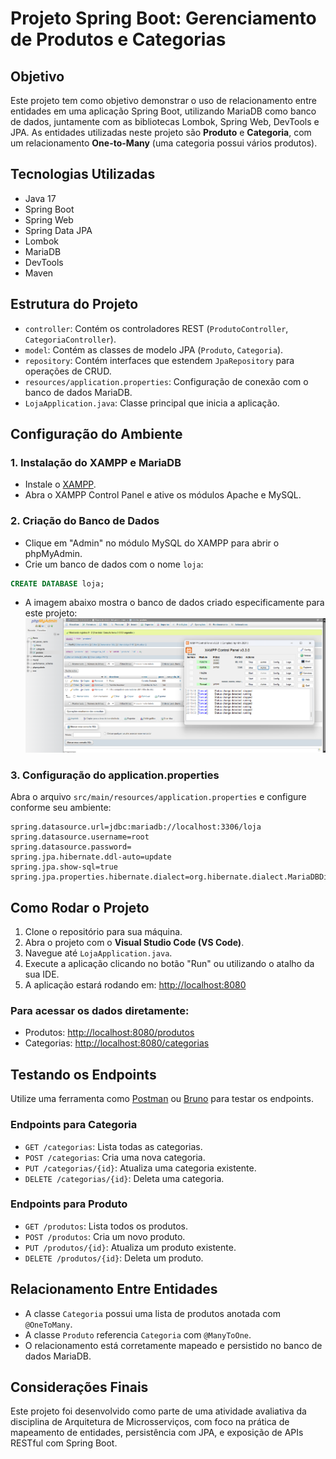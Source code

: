 # Projeto Spring Boot: Gerenciamento de Produtos e Categorias

## Objetivo
Este projeto tem como objetivo demonstrar o uso de relacionamento entre entidades em uma aplicação Spring Boot, utilizando MariaDB como banco de dados, juntamente com as bibliotecas Lombok, Spring Web, DevTools e JPA. As entidades utilizadas neste projeto são **Produto** e **Categoria**, com um relacionamento **One-to-Many** (uma categoria possui vários produtos).

## Tecnologias Utilizadas
- Java 17
- Spring Boot
- Spring Web
- Spring Data JPA
- Lombok
- MariaDB
- DevTools
- Maven

## Estrutura do Projeto
- `controller`: Contém os controladores REST (`ProdutoController`, `CategoriaController`).
- `model`: Contém as classes de modelo JPA (`Produto`, `Categoria`).
- `repository`: Contém interfaces que estendem `JpaRepository` para operações de CRUD.
- `resources/application.properties`: Configuração de conexão com o banco de dados MariaDB.
- `LojaApplication.java`: Classe principal que inicia a aplicação.

## Configuração do Ambiente
### 1. Instalação do XAMPP e MariaDB
- Instale o [XAMPP](https://www.apachefriends.org/index.html).
- Abra o XAMPP Control Panel e ative os módulos Apache e MySQL.

### 2. Criação do Banco de Dados
- Clique em "Admin" no módulo MySQL do XAMPP para abrir o phpMyAdmin.
- Crie um banco de dados com o nome `loja`:
```sql
CREATE DATABASE loja;
```
- A imagem abaixo mostra o banco de dados criado especificamente para este projeto:
![Banco de dados XAMPP](imgav1/bancoav1.png)

### 3. Configuração do application.properties
Abra o arquivo `src/main/resources/application.properties` e configure conforme seu ambiente:
```properties
spring.datasource.url=jdbc:mariadb://localhost:3306/loja
spring.datasource.username=root
spring.datasource.password=
spring.jpa.hibernate.ddl-auto=update
spring.jpa.show-sql=true
spring.jpa.properties.hibernate.dialect=org.hibernate.dialect.MariaDBDialect
```

## Como Rodar o Projeto
1. Clone o repositório para sua máquina.
2. Abra o projeto com o **Visual Studio Code (VS Code)**.
3. Navegue até `LojaApplication.java`.
4. Execute a aplicação clicando no botão "Run" ou utilizando o atalho da sua IDE.
5. A aplicação estará rodando em: [http://localhost:8080](http://localhost:8080)

### Para acessar os dados diretamente:
- Produtos: [http://localhost:8080/produtos](http://localhost:8080/produtos)
- Categorias: [http://localhost:8080/categorias](http://localhost:8080/categorias)

## Testando os Endpoints
Utilize uma ferramenta como [Postman](https://www.postman.com/) ou [Bruno](https://www.usebruno.com/) para testar os endpoints.

### Endpoints para Categoria
- `GET /categorias`: Lista todas as categorias.
- `POST /categorias`: Cria uma nova categoria.
- `PUT /categorias/{id}`: Atualiza uma categoria existente.
- `DELETE /categorias/{id}`: Deleta uma categoria.

### Endpoints para Produto
- `GET /produtos`: Lista todos os produtos.
- `POST /produtos`: Cria um novo produto.
- `PUT /produtos/{id}`: Atualiza um produto existente.
- `DELETE /produtos/{id}`: Deleta um produto.

## Relacionamento Entre Entidades
- A classe `Categoria` possui uma lista de produtos anotada com `@OneToMany`.
- A classe `Produto` referencia `Categoria` com `@ManyToOne`.
- O relacionamento está corretamente mapeado e persistido no banco de dados MariaDB.

## Considerações Finais
Este projeto foi desenvolvido como parte de uma atividade avaliativa da disciplina de Arquitetura de Microsserviços, com foco na prática de mapeamento de entidades, persistência com JPA, e exposição de APIs RESTful com Spring Boot.

